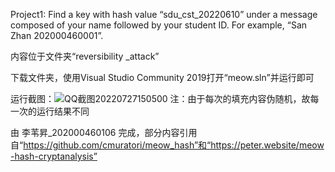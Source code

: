 Project1: Find a key with hash value “sdu_cst_20220610” under a message composed of your name followed by your student ID. For example, “San Zhan 202000460001”.

内容位于文件夹“reversibility _attack”

下载文件夹，使用Visual Studio Community 2019打开“meow.sln”并运行即可

运行截图：![QQ截图20220727150500](https://user-images.githubusercontent.com/109948161/181193330-b744dee8-7ff6-4f35-b3ac-640fea4c6fa5.png)
注：由于每次的填充内容伪随机，故每一次的运行结果不同

由 李苇昇_202000460106 完成，部分内容引用自“https://github.com/cmuratori/meow_hash”和“https://peter.website/meow-hash-cryptanalysis”
